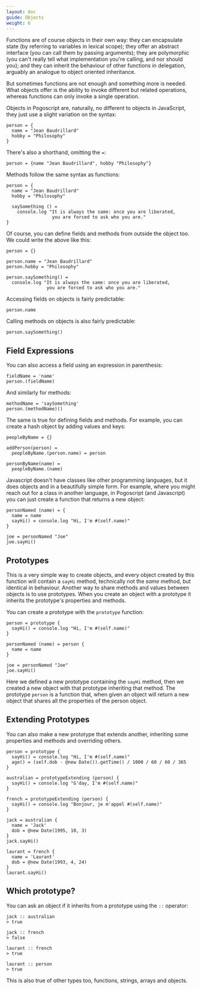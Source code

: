 ```yaml
---
layout: doc
guide: Objects
weight: 6
---
```


Functions are of course objects in their own way: they can encapsulate state (by referring to variables in lexical scope); they offer an abstract interface (you can call them by passing arguments); they are polymorphic (you can't really tell what implementation you're calling, and nor should you); and they can inherit the behaviour of other functions in delegation, arguably an analogue to object oriented inheritance.

But sometimes functions are not enough and something more is needed. What objects offer is the ability to invoke different but related operations, whereas functions can only invoke a single operation.

Objects in Pogoscript are, naturally, no different to objects in JavaScript, they just use a slight variation on the syntax:

    person = {
      name = "Jean Baudrillard"
      hobby = "Philosophy"
    }

There's also a shorthand, omitting the `=`:

    person = {name "Jean Baudrillard", hobby "Philosophy"}

Methods follow the same syntax as functions:

    person = {
      name = "Jean Baudrillard"
      hobby = "Philosophy"

      saySomething () =
        console.log "It is always the same: once you are liberated,
                     you are forced to ask who you are."
    }

Of course, you can define fields and methods from outside the object too. We could write the above like this:

    person = {}

    person.name = "Jean Baudrillard"
    person.hobby = "Philosophy"

    person.saySomething() =
      console.log "It is always the same: once you are liberated,
                   you are forced to ask who you are."

Accessing fields on objects is fairly predictable:

    person.name

Calling methods on objects is also fairly predictable:

    person.saySomething()

## Field Expressions

You can also access a field using an expression in parenthesis:

    fieldName = 'name'
    person.(fieldName)

And similarly for methods:

    methodName = 'saySomething'
    person.(methodName)()

The same is true for defining fields and methods. For example, you can create a hash object by adding values and keys:

    peopleByName = {}

    addPerson(person) =
      peopleByName.(person.name) = person

    personByName(name) =
      peopleByName.(name)

Javascript doesn't have classes like other programming languages, but it does objects and in a beautifully simple form. For example, where you might reach out for a class in another language, in Pogoscript (and Javascript) you can just create a function that returns a new object:

    personNamed (name) = {
      name = name
      sayHi() = console.log "Hi, I'm #(self.name)"
    }

    joe = personNamed "Joe"
    joe.sayHi()

## Prototypes

This is a very simple way to create objects, and every object created by this function will contain a `sayHi` method, technically not the _same_ method, but identical in behaviour. Another way to share methods and values between objects is to use prototypes. When you create an object with a prototype it inherits the prototype's properties and methods.

You can create a prototype with the `prototype` function:

    person = prototype {
      sayHi() = console.log "Hi, I'm #(self.name)"
    }

    personNamed (name) = person {
      name = name
    }

    joe = personNamed "Joe"
    joe.sayHi()

Here we defined a new prototype containing the `sayHi` method, then we created a new object with that prototype inheriting that method. The prototype `person` is a function that, when given an object will return a new object that shares all the properties of the person object.

## Extending Prototypes

You can also make a new prototype that extends another, inheriting some properties and methods and overriding others.

    person = prototype {
      sayHi() = console.log "Hi, I'm #(self.name)"
      age() = (self.dob - @new Date()).getTime() / 1000 / 60 / 60 / 365
    }

    australian = prototypeExtending (person) {
      sayHi() = console.log "G'day, I'm #(self.name)"
    }

    french = prototypeExtending (person) {
      sayHi() = console.log "Bonjour, je m'appel #(self.name)"
    }

    jack = australian {
      name = 'Jack'
      dob = @new Date(1995, 10, 3)
    }
    jack.sayHi()

    laurant = french {
      name = 'Laurant'
      dob = @new Date(1993, 4, 24)
    }
    laurant.sayHi()

## Which prototype?

You can ask an object if it inherits from a prototype using the `::` operator:

    jack :: australian
    > true

    jack :: french
    > false

    laurant :: french
    > true

    laurant :: person
    > true

This is also true of other types too, functions, strings, arrays and objects.
